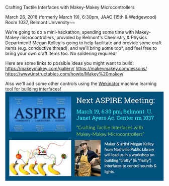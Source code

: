 Crafting Tactile Interfaces with Makey-Makey Microcontrollers

March 26, 2018 (formerly March 19), 6:30pm, JAAC (15th & Wedgewood) Room 1037, Belmont University~~<br>

We're going to do a mini-hackathon, spending some time with Makey-Makey microcontrollers, provided by Belmont's Chemistry & Physics Department! Megan Kelley is going to help facilitate and provide some craft items (e.g. conductive thread), and we'll bring some too*, and feel free to bring your own craft items too. No soldering required!

Here are some links to possible ideas you might want to build:
https://makeymakey.com/gallery/
https://makeymakey.com/lessons/
https://www.instructables.com/howto/Makey%20makey/

Also we'll add some other controls using the [Wekinator](http://www.wekinator.org/) machine learning tool for building interfaces!
<img src="https://github.com/aspirecoop/aspirecoop.github.io/blob/master/images/aspireposter.jpg">
